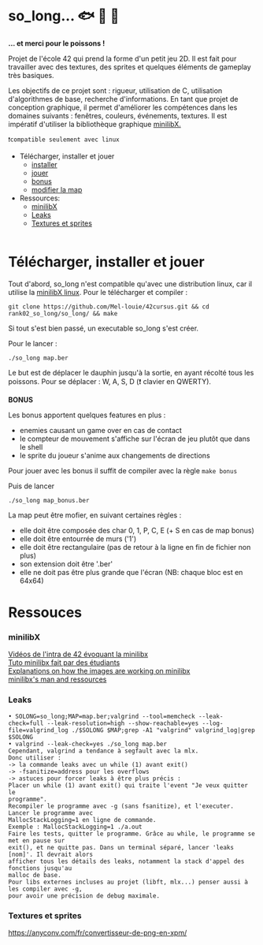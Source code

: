# so_long... 🐟 🐬 🦈

<b>... et merci pour le poissons !</b>

Projet de l'école 42 qui prend la forme d'un petit jeu 2D. Il est fait pour travailler avec des textures, des sprites et quelques éléments de gameplay très basiques.

Les objectifs de ce projet sont : rigueur, utilisation de C, utilisation d'algorithmes de base, recherche d'informations. En tant que projet de conception graphique, il permet d'améliorer les compétences dans les domaines suivants : fenêtres, couleurs, événements, textures. Il est impératif d'utiliser la bibliothèque graphique <a href="https://github.com/42Paris/minilibx-linux">minilibX.</a>

```❗compatible seulement avec linux```


- Télécharger, installer et jouer
	- <a href="#instal">installer</a>
	- <a href="#play">jouer</a>
	- <a href="#bonus">bonus</a>
	- <a href="#map">modifier la map</a>
- Ressources:
	- <a href="#mlx">minilibX</a>
	- <a href="#leaks">Leaks</a>
	- <a href="#sprites">Textures et sprites</a>

<img src=""
     alt="">

# Télécharger, installer et jouer

<div id=instal></div>Tout d'abord, so_long n'est compatible qu'avec une distribution linux, car il utilise la <a href="https://github.com/42Paris/minilibx-linux">minilibX linux</a>.
Pour le télécharger et compiler :

```git clone https://github.com/Mel-louie/42cursus.git && cd rank02_so_long/so_long/ && make```

Si tout s'est bien passé, un executable so_long s'est créer.

<div id=play></div>Pour le lancer :

```./so_long map.ber```

Le but est de déplacer le dauphin jusqu'à la sortie, en ayant récolté tous les poissons.
Pour se déplacer : W, A, S, D (❗ clavier en QWERTY).

<div id=bonus></div><b>BONUS</b>

Les bonus apportent quelques features en plus :
- enemies causant un game over en cas de contact
- le compteur de mouvement s'affiche sur l'écran de jeu plutôt que dans le shell
- le sprite du joueur s'anime aux changements de directions

Pour jouer avec les bonus il suffit de compiler avec la règle ```make bonus```

Puis de lancer

```./so_long map_bonus.ber```


<div id=map></div>La map peut être mofier, en suivant certaines règles :

- elle doit être composée des char 0, 1, P, C, E (+ S en cas de map bonus)
- elle doit être entourrée de murs ('1')
- elle doit être rectangulaire (pas de retour à la ligne en fin de fichier non plus)
- son extension doit être '.ber'
- elle ne doit pas être plus grande que l'écran (NB: chaque bloc est en 64x64)

# Ressouces

<h3><div id=mlx>minilibX</div></h3>

<a href="https://elearning.intra.42.fr/searches/search?query=minilibx">Vidéos de l'intra de 42 évoquant la minilibx</a><br />
<a href="https://harm-smits.github.io/42docs/libs/minilibx.html">Tuto minilibx fait par des étudiants</a><br />
<a href="https://github.com/keuhdall/images_example">Explanations on how the images are working on minilibx</a><br />
<a href="https://github.com/qst0/ft_libgfx#minilibx">minilibx's man and ressources</a><br />

<h3><div id=leaks>Leaks</div></h3>

```
• SOLONG=so_long;MAP=map.ber;valgrind --tool=memcheck --leak-check=full --leak-resolution=high --show-reachable=yes --log-file=valgrind_log ./$SOLONG $MAP;grep -A1 "valgrind" valgrind_log|grep $SOLONG
• valgrind --leak-check=yes ./so_long map.ber
Cependant, valgrind a tendance à segfault avec la mlx.
Donc utiliser : 
-> la commande leaks avec un while (1) avant exit()
-> -fsanitize=address pour les overflows
-> astuces pour forcer leaks à être plus précis :
Placer un while (1) avant exit() qui traite l'event "Je veux quitter le
programme".
Recompiler le programme avec -g (sans fsanitize), et l'executer. Lancer le programme avec
MallocStackLogging=1 en ligne de commande.
Exemple : MallocStackLogging=1 ./a.out
Faire les tests, quitter le programme. Grâce au while, le programme se met en pause sur
exit(), et ne quitte pas. Dans un terminal séparé, lancer 'leaks [nom]'. Il devrait alors
afficher tous les détails des leaks, notamment la stack d'appel des fonctions jusqu'au
malloc de base. 
Pour libs externes incluses au projet (libft, mlx...) penser aussi à les compiler avec -g,
pour avoir une précision de debug maximale. 
```

<h3><div id=sprites>Textures et sprites</div></h3>

https://anyconv.com/fr/convertisseur-de-png-en-xpm/